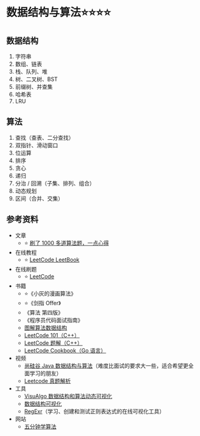 # 数据结构与算法⭐⭐⭐⭐

## 数据结构

1. 字符串
2. 数组、链表
3. 栈、队列、堆
4. 树、二叉树、BST
5. 前缀树、并查集
6. 哈希表
7. LRU

## 算法

1. 查找（查表、二分查找）
2. 双指针、滑动窗口
3. 位运算
4. 排序
5. 贪心
6. 递归
7. 分治 / 回溯（子集、排列、组合）
8. 动态规划
9. 区间（合并、交集）

## 参考资料

- 文章
    - ⭐ [刷了 1000 多道算法题，一点心得](https://t.1yb.co/oT9q)
- 在线教程
    - ⭐ [LeetCode LeetBook](https://leetcode-cn.com/leetbook/)
- 在线刷题
    - ⭐ [LeetCode](https://leetcode-cn.com/)
- 书籍
    - ⭐《小灰的漫画算法》
    - ⭐《剑指 Offer》
    - 《算法 第四版》
    - 《程序员代码面试指南》
    - [图解算法数据结构](https://leetcode-cn.com/leetbook/detail/illustration-of-algorithm/)
    - [LeetCode 101（C++）](https://github.com/changgyhub/leetcode_101)
    - [LeetCode 题解（C++）](https://github.com/soulmachine/leetcode)
    - [LeetCode Cookbook（Go 语言）](https://github.com/halfrost/LeetCode-Go)
- 视频
    - [尚硅谷 Java 数据结构与算法](https://www.bilibili.com/video/BV1E4411H73v)（难度比面试的要求大一些，适合希望更全面学习的朋友）
    - [Leetcode 真题解析](https://www.bilibili.com/video/BV1a54y1b74k)
- 工具
    - [VisuAlgo 数据结构和算法动态可视化](https://visualgo.net/zh)
    - [数据结构可视化](https://www.cs.usfca.edu/~galles/visualization/Algorithms.html)
    - [RegExr](https://www.code-nav.cn/rd/?rid=79550af2601114e9012110711798772b)（学习、创建和测试正则表达式的在线可视化工具）
- 网站
    - [五分钟学算法](https://www.cxyxiaowu.com/)
